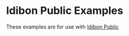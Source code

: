 # Idibon Public Examples

These examples are for use with [Idibon Public ](http://idibon.com/products/idibon-public/quickstart/)

